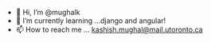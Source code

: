 - 👋 Hi, I’m @mughalk
- 🌱 I’m currently learning ...django and angular!
- 📫 How to reach me ... kashish.mughal@mail.utoronto.ca

<!---
mughalk/mughalk is a ✨ special ✨ repository because its `README.md` (this file) appears on your GitHub profile.
You can click the Preview link to take a look at your changes.
--->
